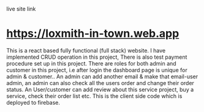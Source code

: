 live site link 
# https://loxmith-in-town.web.app

This is a react based fully functional (full stack) website.
I have implemented CRUD operation in this project,
There is also test payment procedure set up in this project.
There are roles for both admin and customer in this project,
i.e after login the dashboard page is unique for admin & customer..
An admin can add another email & make that email-user admin,
an admin can also check all the users order and change their order status.
An User/customer can add review about this service project, buy a service, check their order list etc.
This is the client side code which is deployed to firebase.
